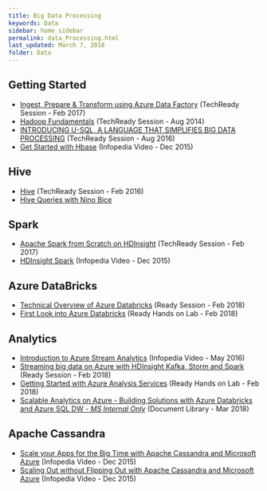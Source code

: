 ```yaml
---
title: Big Data Processing
keywords: Data
sidebar: home_sidebar
permalink: data_Processing.html
last_updated: March 7, 2018
folder: Data
---
```


## Getting Started

- [Ingest, Prepare & Transform using Azure Data Factory](https://techreadytv.com/TR24/session?sCode=BA303) (TechReady Session - Feb 2017)
- [Hadoop Fundamentals](https://techreadytv.com/TR19/session?sCode=DP202) (TechReady Session - Aug 2014)
- [INTRODUCING U-SQL, A LANGUAGE THAT SIMPLIFIES BIG DATA PROCESSING](https://techreadytv.com/TR23/session?sCode=BA322) (TechReady Session - Aug 2016)
- [Get Started with Hbase](https://microsoft.sharepoint.com/sites/academy/media/AEVD-3-101606) (Infopedia Video - Dec 2015)

## Hive

- [Hive](https://techreadytv.com/TR22/session?sCode=BA308) (TechReady Session - Feb 2016)
- [Hive Queries with Nino Bice](https://microsoft.sharepoint.com/sites/infopedia/media/details/AEVD-3-106229)

## Spark

- [Apache Spark from Scratch on HDInsight](https://techreadytv.com/TR24/session?sCode=BACT310) (TechReady Session - Feb 2017)
- [HDInsight Spark](https://microsoft.sharepoint.com/sites/academy/media/AEVD-3-101607) (Infopedia Video - Dec 2015)


## Azure DataBricks
- [Technical Overview of Azure Databricks](https://content.microsoftready.com/FY18Q3/session/DAI-AAAI315) (Ready Session - Feb 2018)
- [First Look into Azure Databricks](https://labondemand.com/AuthenticatedLaunch/38100?providerId=1) (Ready Hands on Lab - Feb 2018)

## Analytics

- [Introduction to Azure Stream Analytics](https://microsoft.sharepoint.com/sites/infopedia/media/details/AEVD-3-106230) (Infopedia Video - May 2016)
- [Streaming big data on Azure with HDInsight Kafka, Storm and Spark](https://content.microsoftready.com/FY18Q3/session/DAI-AAAI301) (Ready Session - Feb 2018)
- [Getting Started with Azure Analysis Services](https://labondemand.com/AuthenticatedLaunch/37996?providerId=1) (Ready Hands on Lab - Feb 2018)
- [Scalable Analytics on Azure - Building Solutions with Azure Databricks and Azure SQL DW - *MS Internal Only*](http://aka.ms/analyticstraining) (Document Library - Mar 2018)


## Apache Cassandra

- [Scale your Apps for the Big Time with Apache Cassandra and Microsoft Azure](https://microsoft.sharepoint.com/sites/academy/media/AEVD-3-101616) (Infopedia Video - Dec 2015)
- [Scaling Out without Flipping Out with Apache Cassandra and Microsoft Azure](https://microsoft.sharepoint.com/sites/academy/media/AEVD-3-101617) (Infopedia Video - Dec 2015)
